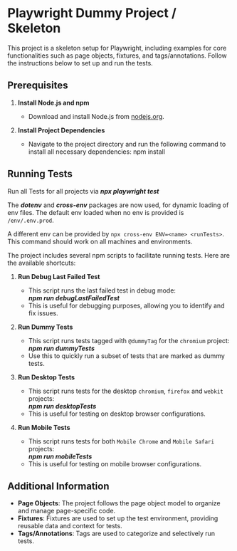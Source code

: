 # Playwright Dummy Project / Skeleton

This project is a skeleton setup for Playwright, including examples for core functionalities such as page objects, fixtures, and tags/annotations. Follow the instructions below to set up and run the tests.

## Prerequisites

1. **Install Node.js and npm**
   - Download and install Node.js from [nodejs.org](https://nodejs.org/).

2. **Install Project Dependencies**
   - Navigate to the project directory and run the following command to install all necessary dependencies:
        npm install

## Running Tests

Run all Tests for all projects via ***npx playwright test***

The ***dotenv*** and ***cross-env*** packages are now used, for dynamic loading of env files. The default env loaded when no env is provided is `/env/.env.prod`.

A different env can be provided by `npx cross-env ENV=<name> <runTests>`.
This command should work on all machines and environments.

The project includes several npm scripts to facilitate running tests. Here are the available shortcuts:

1. **Run Debug Last Failed Test**
   - This script runs the last failed test in debug mode:</br>
        ***npm run debugLastFailedTest***
   - This is useful for debugging purposes, allowing you to identify and fix issues.

2. **Run Dummy Tests**
   - This script runs tests tagged with `@dummyTag` for the `chromium` project:</br>
        ***npm run dummyTests***
   - Use this to quickly run a subset of tests that are marked as dummy tests.

3. **Run Desktop Tests**
   - This script runs tests for the desktop `chromium`, `firefox` and `webkit` projects:</br>
        ***npm run desktopTests***
   - This is useful for testing on desktop browser configurations.

4. **Run Mobile Tests**
   - This script runs tests for both `Mobile Chrome` and `Mobile Safari` projects:</br>
        ***npm run mobileTests***
   - This is useful for testing on mobile browser configurations.

## Additional Information

- **Page Objects**: The project follows the page object model to organize and manage page-specific code.
- **Fixtures**: Fixtures are used to set up the test environment, providing reusable data and context for tests.
- **Tags/Annotations**: Tags are used to categorize and selectively run tests.
